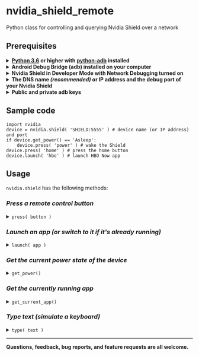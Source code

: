 # nvidia_shield_remote
Python class for controlling and querying Nvidia Shield over a network

## Prerequisites
<details>
<summary>
<b><a href="https://www.python.org/downloads/">Python 3.6</a> or higher with <a href="https://github.com/google/python-adb">python-adb</a> installed</b>
</summary>
<br/>
&emsp13;&emsp13;&emsp13; <b>Install Python</b>

&emsp13;&emsp13;&emsp13; Download and install Python from <a href="https://www.python.org/downloads/">here</a>

&emsp13;&emsp13;&emsp13; <b>Install python-adb</b>  
&emsp13;&emsp13;&emsp13; <code>pip install adb</code>
<br/>
</details>

<details>
<summary>
<b>Android Debug Bridge (adb) installed on your computer</b>
</summary>
<br/>
&emsp13;&emsp13;&emsp13; Download the install for <a href="https://developer.android.com/studio/releases/platform-tools.html">ADB here</a>.
</details>

<details>
<summary>
<b>Nvidia Shield in Developer Mode with Network Debugging turned on</b>
</summary>
<br/>
&emsp13;&emsp13;&emsp13; <b>Turn on developer mode</b><br/>
&emsp13;&emsp13;&emsp13; <i>Settings &rarr; About &rarr; Build </i> (click Build 7 times - "You are now a developer" message will pop up)
<br/><br/>

&emsp13;&emsp13;&emsp13; <b>Turn on Network debugging</b><br/>
&emsp13;&emsp13;&emsp13; <i>Settings &rarr; Developer Options &rarr; Network debugging </i>
<br/>
</details>

<details>
<summary>
<b>The DNS name <i>(recommended)</i> or IP address and the debug port of your Nvidia Shield</b>
</summary>

<br/>
&emsp13;&emsp13;&emsp13; <b>Get the DNS name</b><br/>
&emsp13;&emsp13;&emsp13; The DNS name is usually just the <i>Device name</i> of your Shield. Unless you have changed it, it is <i>SHIELD</i>.<br/>
&emsp13;&emsp13;&emsp13; The device name is found at <i>Settings &rarr; About &rarr; Device name</i>
<br/><br/>
&emsp13;&emsp13;&emsp13; <b>Get the IP address and debug port</b><br/>
&emsp13;&emsp13;&emsp13; <i>Settings &rarr; Developer Options &rarr; Network debugging</i>
<br/>
&emsp13;&emsp13;&emsp13; When you select this option the IP address and port will be shown
</details>

<details>
<summary>
<b>Public and private adb keys</b>
</summary>
<br/>
&emsp13;&emsp13;&emsp13; <code>adb connect SHIELD:5555 # use the DNS name (or IP address) and Port from the previous step</code><br/><br/>
&emsp13;&emsp13;&emsp13; <i>A message will pop up on your Shield asking you to confirm the connection.</i><br/>
&emsp13;&emsp13;&emsp13; <i>Files <code>adbkey</code> and <code>adbkey.pub</code> will be added to the <code>.android</code> directory of your home folder<br/>

&emsp13;&emsp13;&emsp13; &emsp13;&emsp13;&emsp13; <b>Linux/Mac</b>: <code>~/.android</code><br/>
&emsp13;&emsp13;&emsp13; &emsp13;&emsp13;&emsp13; <b>Windows</b>: <code>/users/<i>\<username></i>/.android</code><br/><br/>
&emsp13;&emsp13;&emsp13; Copy these two files to the directory containing <code>nvidia.py</code>
</details>
</i>

## Sample code

```
import nvidia
device = nvidia.shield( 'SHIELD:5555' ) # device name (or IP address) and port
if device.get_power() == 'Asleep':
	device.press( 'power' ) # wake the Shield
device.press( 'home' ) # press the home button
device.launch( 'hbo' ) # launch HBO Now app
```

## Usage

<code>nvidia.shield</code> has the following methods:

### <i>Press a remote control button</i>

<details>
<summary>
<code>press( button )</code>
</summary>

&emsp13;&emsp13;&emsp13; <i>button</i> is one of: <code>power, sleep, wake, home, back, search, up, down, left, right, center, volume up, volume down, rewind, ff, play/pause, previous, next</code>
</details>

### <i>Launch an app (or switch to it if it's already running)</i>

<details>
<summary>
<code>launch( app )</code>
</summary>

&emsp13;&emsp13;&emsp13; <i>app</i> is one of: <code>hbo, prime, music, youtube, ted, games, hulu, netflix, youtubetv, disney, twitch, plex, kodi, cbs, pbs, amazonmusic, spotify, pandora</code>
</details>

### <i>Get the current power state of the device</i>

<details>
<summary>
<code>get_power()</code>
</summary>

&emsp13;&emsp13;&emsp13; Returns the current power state, usually <i>Awake</i> or <i>Asleep</i>
</details>

### <i>Get the currently running app</i>

<details>
<summary>
<code>get_current_app()</code>
</summary>

&emsp13;&emsp13;&emsp13; Returns a tuple containing the package name, activity, and app pretty name of the current app
<br/><br/>
&emsp13;&emsp13;&emsp13; <b><u>Note</u></b>: If the app is not a known app the app pretty name will be `None`. See <i>launch()</i> for a list of known apps.
</details>

### <i>Type text (simulate a keyboard)</i>

<details>
<summary>
<code>type( text )</code>
</summary>

&emsp13;&emsp13;&emsp13; Type text into the current app or text field.
<br/><br/>
&emsp13;&emsp13;&emsp13; <b><u>Note</u></b>: This presently only works in the top-level search, not in any apps, so it is of very limited use.
</details>

---
<b>Questions, feedback, bug reports, and feature requests are all welcome.</b>
